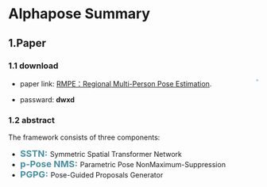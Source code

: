 <!--<img src="https://github.com/wmj142326/Img_packag/raw/alphapose/1.png" align="left" width="20%" height="20%"/>-->

# Alphapose Summary
## 1.Paper
### 1.1 download 
<img src="https://github.com/wmj142326/Img_packag/raw/alphapose/2.baidudownload.png" align="right" style="height: 6px"/>

* paper link:  [RMPE：Regional Multi-Person Pose Estimation](https://pan.baidu.com/s/1L1sAJQVqigGSewF_QrZ6_w ). 

* passward:  **dwxd** 
### 1.2 abstract
The framework consists of three components: 


* <font color="#4590a3" size="4px">**SSTN:**  </font>Symmetric  Spatial Transformer Network
* <font color="#4590a3" size="4px">**p-Pose NMS:**  </font>Parametric Pose NonMaximum-Suppression
* <font color="#4590a3" size="4px">**PGPG:** </font>Pose-Guided Proposals Generator

